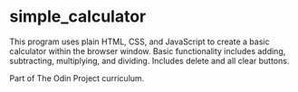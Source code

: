 # simple_calculator

This program uses plain HTML, CSS, and JavaScript to create a basic calculator within the browser window. Basic functionality includes adding, subtracting, multiplying, and dividing. Includes delete and all clear buttons.

Part of The Odin Project curriculum.